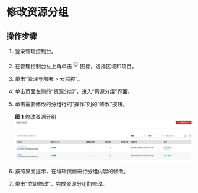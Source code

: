 # 修改资源分组<a name="ZH-CN_TOPIC_0102632353"></a>

## 操作步骤<a name="section177911837153214"></a>

1.  登录管理控制台。
2.  在管理控制台左上角单击![](figures/icon-region.png)图标，选择区域和项目。
3.  单击“管理与部署 \> 云监控”。
4.  单击页面左侧的“资源分组”，进入“资源分组”界面。
5.  单击需要修改的分组行的“操作”列的“修改”按钮。

    **图 1**  修改资源分组<a name="fig20709330163019"></a>  
    ![](figures/修改资源分组.png "修改资源分组")

6.  按照界面提示，在编辑页面进行分组内容的修改。
7.  单击“立即修改”，完成资源分组的修改。

